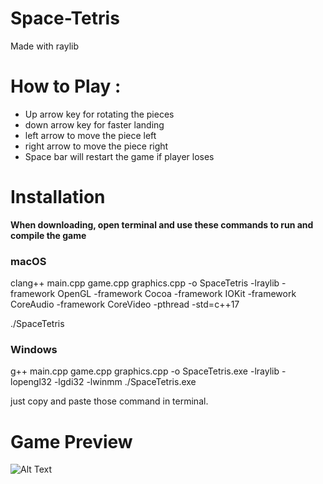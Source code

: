 # Space-Tetris
Made with raylib

# How to Play :

  - Up arrow key for rotating the pieces
  - down arrow key for faster landing
  - left arrow to move the piece left
  - right arrow to move the piece right
  - Space bar will restart the game if player loses

# Installation
**When downloading, open terminal and use these commands to run and compile the game**
### macOS
clang++ main.cpp game.cpp graphics.cpp -o SpaceTetris -lraylib -framework OpenGL -framework Cocoa
-framework IOKit -framework CoreAudio -framework CoreVideo -pthread -std=c++17

./SpaceTetris


### Windows
g++ main.cpp game.cpp graphics.cpp -o SpaceTetris.exe -lraylib -lopengl32 -lgdi32 -lwinmm
./SpaceTetris.exe

just copy and paste those command in terminal.

# Game Preview

![Alt Text](https://github.com/user-attachments/assets/a519c5e7-ef65-4e54-a5a3-66d4cfb57df6)
